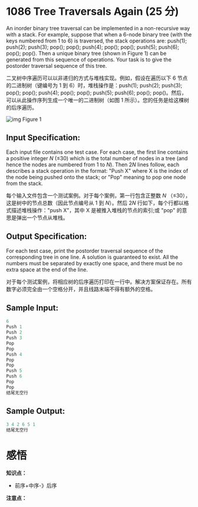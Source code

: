# 1086 Tree Traversals Again (25 分)

An inorder binary tree traversal can be implemented in a non-recursive way with a stack. For example, suppose that when a 6-node binary tree (with the keys numbered from 1 to 6) is traversed, the stack operations are: push(1); push(2); push(3); pop(); pop(); push(4); pop(); pop(); push(5); push(6); pop(); pop(). Then a unique binary tree (shown in Figure 1) can be generated from this sequence of operations. Your task is to give the postorder traversal sequence of this tree.

二叉树中序遍历可以以非递归的方式与堆栈实现。例如，假设在遍历以下 6 节点的二进制树（键编号为 1 到 6）时，堆栈操作是：push(1); push(2); push(3); pop(); pop(); push(4); pop(); pop(); push(5); push(6); pop(); pop()。然后，可以从此操作序列生成一个唯一的二进制树（如图 1 所示）。您的任务是给这棵树的后序遍历。

![img](https://images.ptausercontent.com/30)
Figure 1

## Input Specification:

Each input file contains one test case. For each case, the first line contains a positive integer *N* (≤30) which is the total number of nodes in a tree (and hence the nodes are numbered from 1 to *N*). Then 2*N* lines follow, each describes a stack operation in the format: "Push X" where X is the index of the node being pushed onto the stack; or "Pop" meaning to pop one node from the stack.

每个输入文件包含一个测试案例。对于每个案例，第一行包含正整数 *N* （≤30），这是树中的节点总数（因此节点编号从 1 到 *N*）。然后 2*N* 行如下，每个行都以格式描述堆栈操作："push X"，其中 X 是被推入堆栈的节点的索引;或 "pop" 的意思是弹出一个节点从堆栈。

## Output Specification:

For each test case, print the postorder traversal sequence of the corresponding tree in one line. A solution is guaranteed to exist. All the numbers must be separated by exactly one space, and there must be no extra space at the end of the line.

对于每个测试案例，将相应树的后序遍历打印在一行中。解决方案保证存在。所有数字必须完全由一个空格分开，并且线路末端不得有额外的空格。

## Sample Input:

```cpp
6
Push 1
Push 2
Push 3
Pop
Pop
Push 4
Pop
Pop
Push 5
Push 6
Pop
Pop
结尾无空行
```

## Sample Output:

```cpp
3 4 2 6 5 1
结尾无空行
```

# 感悟

**知识点：**

- 前序+中序-》后序

**注意点：**